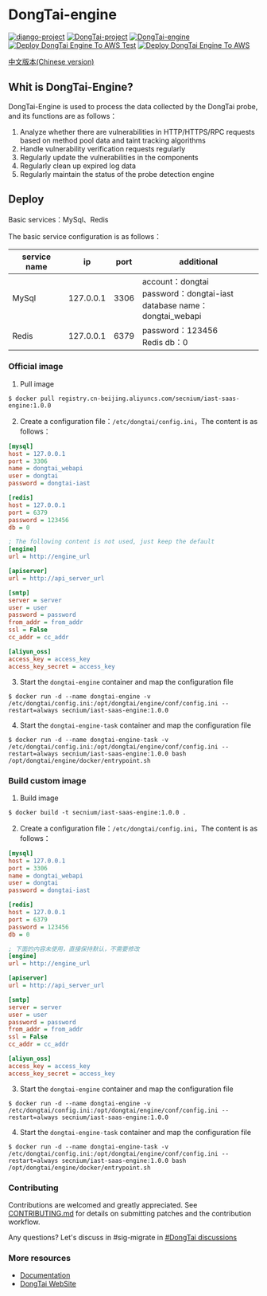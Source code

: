 # DongTai-engine
[![django-project](https://img.shields.io/badge/django%20versions-3.0.3-blue)](https://www.djangoproject.com/)
[![DongTai-project](https://img.shields.io/badge/DongTai%20versions-beta-green)](https://huoxianclub.github.io/LingZhi/)
[![DongTai-engine](https://img.shields.io/badge/DongTai--engine-v1.0.0-lightgrey)](https://huoxianclub.github.io/LingZhi/#/doc/tutorial/quickstart)
[![Deploy DongTai Engine To AWS Test](https://github.com/HXSecurity/DongTai-engine/actions/workflows/deploy_engine_to_aws_test.yml/badge.svg)](https://github.com/HXSecurity/DongTai-engine/actions/workflows/deploy_engine_to_aws_test.yml)
[![Deploy DongTai Engine To AWS](https://github.com/HXSecurity/DongTai-engine/actions/workflows/deploy_engine_to_aws.yml/badge.svg)](https://github.com/HXSecurity/DongTai-engine/actions/workflows/deploy_engine_to_aws.yml)

[中文版本(Chinese version)](README_CN.md)

## Whit is DongTai-Engine?

DongTai-Engine is used to process the data collected by the DongTai probe, and its functions are as follows：
  1. Analyze whether there are vulnerabilities in HTTP/HTTPS/RPC requests based on method pool data and taint tracking algorithms
  2. Handle vulnerability verification requests regularly
  3. Regularly update the vulnerabilities in the components
  4. Regularly clean up expired log data
  5. Regularly maintain the status of the probe detection engine

## Deploy

Basic services：MySql、Redis

The basic service configuration is as follows：

| service name | ip | port | additional |
| --- | --- | --- | --- |
| MySql | 127.0.0.1 | 3306 | account：dongtai<br>password：dongtai-iast<br>database name：dongtai_webapi |
| Redis | 127.0.0.1 | 6379 | password：123456<br>Redis db：0 |

### Official image

1. Pull image
```shell script
$ docker pull registry.cn-beijing.aliyuncs.com/secnium/iast-saas-engine:1.0.0
```

2. Create a configuration file：`/etc/dongtai/config.ini`，The content is as follows：
```ini
[mysql]
host = 127.0.0.1
port = 3306
name = dongtai_webapi
user = dongtai
password = dongtai-iast

[redis]
host = 127.0.0.1
port = 6379
password = 123456
db = 0

; The following content is not used, just keep the default
[engine]
url = http://engine_url

[apiserver]
url = http://api_server_url

[smtp]
server = server
user = user
password = password
from_addr = from_addr
ssl = False
cc_addr = cc_addr

[aliyun_oss]
access_key = access_key
access_key_secret = access_key
```

3. Start the `dongtai-engine` container and map the configuration file
```shell script
$ docker run -d --name dongtai-engine -v /etc/dongtai/config.ini:/opt/dongtai/engine/conf/config.ini --restart=always secnium/iast-saas-engine:1.0.0
```

4. Start the `dongtai-engine-task` container and map the configuration file
```shell script
$ docker run -d --name dongtai-engine-task -v /etc/dongtai/config.ini:/opt/dongtai/engine/conf/config.ini --restart=always secnium/iast-saas-engine:1.0.0 bash /opt/dongtai/engine/docker/entrypoint.sh
```

### Build custom image

1. Build image
```shell script
$ docker build -t secnium/iast-saas-engine:1.0.0 .
```

2. Create a configuration file：`/etc/dongtai/config.ini`，The content is as follows：
```ini
[mysql]
host = 127.0.0.1
port = 3306
name = dongtai_webapi
user = dongtai
password = dongtai-iast

[redis]
host = 127.0.0.1
port = 6379
password = 123456
db = 0

; 下面的内容未使用，直接保持默认，不需要修改
[engine]
url = http://engine_url

[apiserver]
url = http://api_server_url

[smtp]
server = server
user = user
password = password
from_addr = from_addr
ssl = False
cc_addr = cc_addr

[aliyun_oss]
access_key = access_key
access_key_secret = access_key
```

3. Start the `dongtai-engine` container and map the configuration file
```shell script
$ docker run -d --name dongtai-engine -v /etc/dongtai/config.ini:/opt/dongtai/engine/conf/config.ini --restart=always secnium/iast-saas-engine:1.0.0
```

4. Start the `dongtai-engine-task` container and map the configuration file
```shell script
$ docker run -d --name dongtai-engine-task -v /etc/dongtai/config.ini:/opt/dongtai/engine/conf/config.ini --restart=always secnium/iast-saas-engine:1.0.0 bash /opt/dongtai/engine/docker/entrypoint.sh
```

### Contributing
Contributions are welcomed and greatly appreciated. See [CONTRIBUTING.md](https://github.com/HXSecurity/DongTai/blob/main/CONTRIBUTING.md) for details on submitting patches and the contribution workflow.

Any questions? Let's discuss in #sig-migrate in [#DongTai discussions](https://github.com/HXSecurity/DongTai/discussions)

### More resources
- [Documentation](https://hxsecurity.github.io/DongTai-Doc/#/)
- [DongTai WebSite](https://iast.huoxian.cn/)
